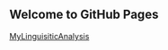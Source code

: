 ## Welcome to GitHub Pages
 [MyLinguisiticAnalysis](https://quantumxyz.github.io/LinguisticAnalysis/) 

